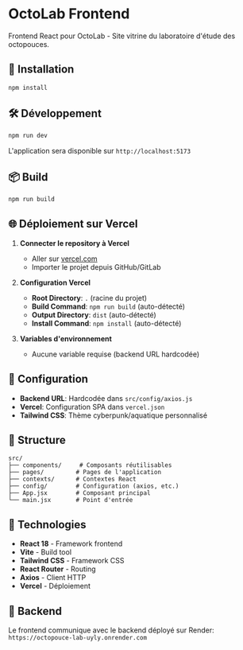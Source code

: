 # OctoLab Frontend

Frontend React pour OctoLab - Site vitrine du laboratoire d'étude des octopouces.

## 🚀 Installation

```bash
npm install
```

## 🛠️ Développement

```bash
npm run dev
```

L'application sera disponible sur `http://localhost:5173`

## 📦 Build

```bash
npm run build
```

## 🌐 Déploiement sur Vercel

1. **Connecter le repository à Vercel**
   - Aller sur [vercel.com](https://vercel.com)
   - Importer le projet depuis GitHub/GitLab

2. **Configuration Vercel**
   - **Root Directory**: `.` (racine du projet)
   - **Build Command**: `npm run build` (auto-détecté)
   - **Output Directory**: `dist` (auto-détecté)
   - **Install Command**: `npm install` (auto-détecté)

3. **Variables d'environnement**
   - Aucune variable requise (backend URL hardcodée)

## 🔧 Configuration

- **Backend URL**: Hardcodée dans `src/config/axios.js`
- **Vercel**: Configuration SPA dans `vercel.json`
- **Tailwind CSS**: Thème cyberpunk/aquatique personnalisé

## 📁 Structure

```
src/
├── components/     # Composants réutilisables
├── pages/         # Pages de l'application
├── contexts/      # Contextes React
├── config/        # Configuration (axios, etc.)
├── App.jsx        # Composant principal
└── main.jsx       # Point d'entrée
```

## 🎨 Technologies

- **React 18** - Framework frontend
- **Vite** - Build tool
- **Tailwind CSS** - Framework CSS
- **React Router** - Routing
- **Axios** - Client HTTP
- **Vercel** - Déploiement

## 🔗 Backend

Le frontend communique avec le backend déployé sur Render:
`https://octopouce-lab-uyly.onrender.com`
